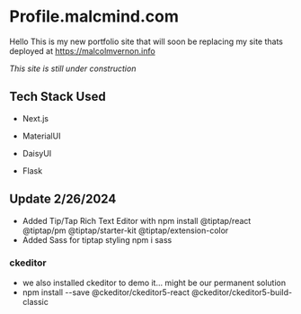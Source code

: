# Profile.malcmind.com

Hello This is my new portfolio site that will soon be replacing my site thats deployed at https://malcolmvernon.info

*This site is still under construction*

## Tech Stack Used

* Next.js

* MaterialUI

* DaisyUI

* Flask

## Update 2/26/2024

* Added Tip/Tap Rich Text Editor with npm install @tiptap/react @tiptap/pm @tiptap/starter-kit @tiptap/extension-color
* Added Sass for tiptap styling  npm i sass

### ckeditor
* we also installed ckeditor to demo it... might be our permanent solution   
* npm install --save @ckeditor/ckeditor5-react @ckeditor/ckeditor5-build-classic




